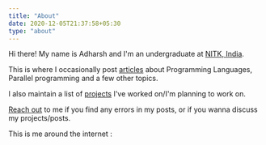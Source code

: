 ```yaml
---
title: "About"
date: 2020-12-05T21:37:58+05:30
type: "about"
---
```


Hi there! My name is Adharsh and I'm an undergraduate at [NITK, India](https://nitk.ac.in).

This is where I occasionally post [articles](/) about Programming Languages, Parallel programming and a few other topics.

I also maintain a list of [projects](/projects) I've worked on/I'm planning to work on.

[Reach out](mailto:adharshkamathr@gmail.com) to me if you find any errors in my posts, or if you wanna discuss my projects/posts.

This is me around the internet :
